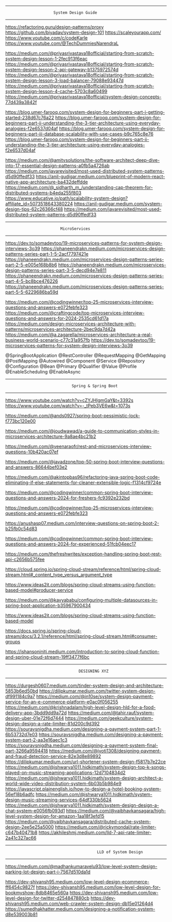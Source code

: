 **************************************************************************************************************
                         System Design Guide 
**************************************************************************************************************
   
   https://refactoring.guru/design-patterns/proxy
   https://github.com/biyadav/system-design-101
   https://scaleyourapp.com/
   https://www.youtube.com/c/codeKarle
   https://www.youtube.com/@TechDummiesNarendraL



   https://medium.com/@priyasrivastava18official/starting-from-scratch-system-design-lesson-1-2fec913f6eac
   https://medium.com/@priyasrivastava18official/starting-from-scratch-system-design-lesson-2-api-gateway-b1375972574d
   https://medium.com/@priyasrivastava18official/starting-from-scratch-system-design-lesson-3-load-balancer-79088e93447d
   https://medium.com/@priyasrivastava18official/starting-from-scratch-system-design-lesson-4-cache-5703c8a60499
   https://medium.com/@priyasrivastava18official/system-design-concepts-77d439a3842f


   https://blog.umer-farooq.com/system-design-for-beginners-part-i-getting-started-238d67c76a22
   https://blog.umer-farooq.com/system-design-for-beginners-part-ii-understanding-the-3-tier-architecture-using-everyday-analogies-f2e6537d04af
   https://blog.umer-farooq.com/system-design-for-beginners-part-iii-database-scalability-with-use-cases-b9c765c8e76
   https://blog.umer-farooq.com/system-design-for-beginners-part-ii-understanding-the-3-tier-architecture-using-everyday-analogies-f2e6537d04af

   https://medium.com/@amitvsolutions/the-software-architect-deep-dive-into-17-essential-design-patterns-a0fb5a4726ab
   https://medium.com/javarevisited/most-used-distributed-system-patterns-d5d90ffedf33
   https://anil-gudigar.medium.com/blueprint-of-modern-react-native-app-architecture-ba432deffdde
   https://medium.com/@_sidharth_m_/understanding-cap-theorem-for-distributed-systems-b4eda255f803
   https://www.educative.io/path/scalability-system-design?affiliate_id=5073518643380224
   https://anil-gudigar.medium.com/system-design-tips-62c26366cf48
   https://medium.com/javarevisited/most-used-distributed-system-patterns-d5d90ffedf33




**************************************************************************************************************
                            MicroServices
**************************************************************************************************************

   https://dev.to/somadevtoo/19-microservices-patterns-for-system-design-interviews-3o39
   https://phaneendrakn.medium.com/microservices-design-patterns-series-part-1-5-2acf7797421e
   https://phaneendrakn.medium.com/microservices-design-patterns-series-part-2-5-e005e168b8b6
   https://phaneendrakn.medium.com/microservices-design-patterns-series-part-3-5-decd94e7e811
   https://phaneendrakn.medium.com/microservices-design-patterns-series-part-4-5-bc8bce476226
   https://phaneendrakn.medium.com/microservices-design-patterns-series-part-5-5-6229686ba59d

   https://medium.com/@codingwinner/top-25-microservices-interview-questions-and-answers-e072febfe323
   https://medium.com/@craftingcode/top-microservices-interview-questions-and-answers-for-2024-2535cd61d17a
   https://medium.com/design-microservices-architecture-with-patterns/microservices-architecture-2bec9da7d42a
   https://medium.com/@a.zagarella/microservices-architecture-a-real-business-world-scenario-c77c31a957fb
   https://dev.to/somadevtoo/19-microservices-patterns-for-system-design-interviews-3o39

@SpringBootApplication
 @RestController
 @RequestMapping
 @GetMapping
 @PostMapping
 @Autowired
 @Component
 @Service
 @Repository
 @Configuration
 @Bean
 @Primary
 @Qualifier
 @Value
 @Profile
 @EnableScheduling
 @EnableAsync



************************************************************************************************************************************

                                 Spring & Spring Boot 
************************************************************************************************************************************

   https://www.youtube.com/watch?v=cZYJHIgmGaY&t=3392s
   https://www.youtube.com/watch?v=-_tPeb3VE6w&t=1073s

   https://medium.com/@ands0927/spring-boot-pessimistic-lock-f773bc120e00


   https://medium.com/@joudwawad/a-guide-to-communication-styles-in-microservices-architecture-9a8ae4bc21b2
   
   https://medium.com/@veenaraofr/rest-and-microservices-interview-questions-10b420ac07ef
   
   https://medium.com/@javadzone/top-50-spring-boot-interview-questions-and-answers-86644bef03e2
   
   https://medium.com/@akintopbas96/refactoring-java-spring-boot-code-eliminating-if-else-statements-for-cleaner-extensible-logic-f1314cf9724e
   
   https://medium.com/@codingwinner/common-spring-boot-interview-questions-and-answers-2024-for-freshers-fc9392e232bd
   
   https://medium.com/@codingwinner/top-25-microservices-interview-questions-and-answers-e072febfe323
   
   https://anushasp07.medium.com/interview-questions-on-spring-boot-2-b25fb0c54d83
   
   https://medium.com/@codingwinner/common-spring-boot-interview-questions-and-answers-2024-for-experienced-51fcb04eec17
   
   https://medium.com/thefreshwrites/exception-handling-spring-boot-rest-api-c2656b575fee
   
   https://cloud.spring.io/spring-cloud-stream/reference/html/spring-cloud-stream.html#_content_type_versus_argument_type
   
   https://www.ideas2it.com/blogs/spring-cloud-streams-using-function-based-model#producer-service
   
   https://medium.com/@kavyababu/configuring-multiple-datasources-in-spring-boot-application-b35967900434
   
   https://www.ideas2it.com/blogs/spring-cloud-streams-using-function-based-model
   
   https://docs.spring.io/spring-cloud-stream/docs/3.2.1/reference/html/spring-cloud-stream.html#consumer-groups
   
   https://ishansoninitj.medium.com/introduction-to-spring-cloud-function-and-spring-cloud-stream-19ff3477f6bc


*********************************************************************************************************************
                                    DESIGNING XYZ
*********************************************************************************************************************
  https://durgesh0607.medium.com/tinder-system-design-and-architecture-5853b6ed50bd
  https://dilipkumar.medium.com/twitter-system-design-df991184c9a7
  https://medium.com/@in10se/system-design-payment-service-for-an-e-commerce-platform-e0ac0f056255
  https://medium.com/@krishnadalam/high-level-design-hld-for-a-food-delivery-app-3bdd9dd9a72d
  https://medium.com/@tahir.rauf/system-design-uber-01e72f6d7444
  https://medium.com/geekculture/system-design-design-a-rate-limiter-81d200c9d392
  https://souravsnigdha.medium.com/designing-a-payment-system-part-1-6b53732d7e03
  https://souravsnigdha.medium.com/designing-a-payment-system-part-2-aa3e16aec1c3
  https://souravsnigdha.medium.com/designing-a-payment-system-final-part-3266a9594418
  https://medium.com/@jyoti1308/designing-payment-and-fraud-detection-service-82e3d8e89892
  https://dilipkumar.medium.com/url-shortener-system-design-f5817b7e22ce
  https://medium.com/@ishwarya1011.hidkimath/system-design-top-k-songs-played-on-music-streaming-applications-12d7104834d2
  https://medium.com/@ishwarya1011.hidkimath/system-design-architect-a-world-wide-video-distribution-system-6b03b5b984e9
  https://javascript.plainenglish.io/how-to-design-a-hotel-booking-system-56ef18b6adfc
  https://medium.com/@ishwarya1011.hidkimath/system-design-music-streaming-services-64df330b5624
  https://medium.com/@ishwarya1011.hidkimath/system-design-design-a-chat-system-e0056fb093d1
  https://medium.com/@vaibhavkansagara/high-level-system-design-for-amazon-1aa18f3efd15
  https://medium.com/@vaibhavkansagara/distributed-cache-system-design-2ee5e25a5000
  https://medium.com/@rickymondal/rate-limiter-c647b40471b8
  https://akhileshmj.medium.com/lld-7-api-rate-limiter-2a41c327ac66















************************************************************************************************************************
                                            LLD of System Design 
*************************************************************************************************************************

  https://medium.com/@madhankumaravelu93/low-level-system-design-parking-lot-design-part-i-7567d510da1d

  https://dev-shivansh95.medium.com/low-level-design-ecommerce-ff6454c9827f
  https://dev-shivansh95.medium.com/low-level-design-for-bookmyshow-8db8465e560a
  https://dev-shivansh95.medium.com/low-level-design-for-twitter-d254847880cb
  https://dev-shivansh95.medium.com/web-crawler-system-design-db15e01264d4
  https://sumedhakhatter.medium.com/designing-a-notification-system-d8e539003b81

